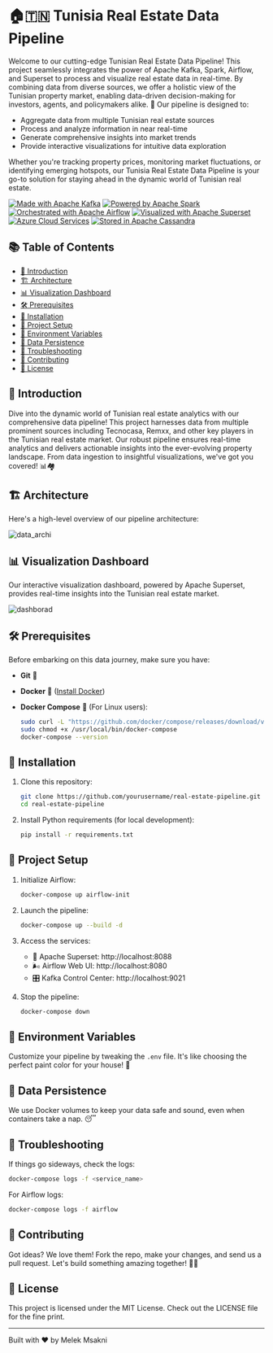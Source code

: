


# 🏠🇹🇳 Tunisia Real Estate Data Pipeline



Welcome to our cutting-edge Tunisian Real Estate Data Pipeline! This project seamlessly integrates the power of Apache Kafka, Spark, Airflow, and Superset to process and visualize real estate data in real-time. By combining data from diverse sources, we offer a holistic view of the Tunisian property market, enabling data-driven decision-making for investors, agents, and policymakers alike. 🚀
Our pipeline is designed to:

- Aggregate data from multiple Tunisian real estate sources
- Process and analyze information in near real-time
- Generate comprehensive insights into market trends
- Provide interactive visualizations for intuitive data exploration

Whether you're tracking property prices, monitoring market fluctuations, or identifying emerging hotspots, our Tunisia Real Estate Data Pipeline is your go-to solution for staying ahead in the dynamic world of Tunisian real estate.

[![Made with Apache Kafka](https://img.shields.io/badge/Made%20with-Apache%20Kafka-black?style=flat-square&logo=apache-kafka)](https://kafka.apache.org/)
[![Powered by Apache Spark](https://img.shields.io/badge/Powered%20by-Apache%20Spark-orange?style=flat-square&logo=apache-spark)](https://spark.apache.org/)
[![Orchestrated with Apache Airflow](https://img.shields.io/badge/Orchestrated%20with-Apache%20Airflow-blue?style=flat-square&logo=apache-airflow)](https://airflow.apache.org/)
[![Visualized with Apache Superset](https://img.shields.io/badge/Visualized%20with-Apache%20Superset-green?style=flat-square&logo=apache-superset)](https://superset.apache.org/)
[![Azure Cloud Services](https://img.shields.io/badge/Cloud-Azure-blue?style=flat-square&logo=microsoft-azure)](https://azure.microsoft.com/)
[![Stored in Apache Cassandra](https://img.shields.io/badge/Stored%20in-Apache%20Cassandra-1287B1?style=flat-square&logo=apache-cassandra)](https://cassandra.apache.org/)


## 📚 Table of Contents

- [🌟 Introduction](#-introduction)
- [🏗️ Architecture](#️-architecture)
- [📊 Visualization Dashboard](#-visualization-dashboard)
- [🛠️ Prerequisites](#️-prerequisites)
- [🚀 Installation](#-installation)
- [🔧 Project Setup](#-project-setup)
- [🌈 Environment Variables](#-environment-variables)
- [💾 Data Persistence](#-data-persistence)
- [🐛 Troubleshooting](#-troubleshooting)
- [🤝 Contributing](#-contributing)
- [📄 License](#-license)

## 🌟 Introduction

Dive into the dynamic world of Tunisian real estate analytics with our comprehensive data pipeline! This project harnesses data from multiple prominent sources including Tecnocasa, Remxx, and other key players in the Tunisian real estate market. Our robust pipeline ensures real-time analytics and delivers actionable insights into the ever-evolving property landscape. From data ingestion to insightful visualizations, we've got you covered! 📊🏘️

## 🏗️ Architecture

Here's a high-level overview of our pipeline architecture:





![data_archi](https://github.com/user-attachments/assets/e53f4967-0ddc-4b4c-8913-c842d2dbdfa7)

## 📊 Visualization Dashboard

Our interactive visualization dashboard, powered by Apache Superset, provides real-time insights into the Tunisian real estate market.

![dashborad](https://github.com/user-attachments/assets/a8591ad4-f24a-491e-93b0-4c26e7c00ba6)

## 🛠️ Prerequisites

Before embarking on this data journey, make sure you have:

- **Git** 🐙
- **Docker** 🐳 ([Install Docker](https://docs.docker.com/get-docker/))
- **Docker Compose** 🐋 (For Linux users):

  ```bash
  sudo curl -L "https://github.com/docker/compose/releases/download/v2.20.0/docker-compose-$(uname -s)-$(uname -m)" -o /usr/local/bin/docker-compose
  sudo chmod +x /usr/local/bin/docker-compose
  docker-compose --version
  ```

## 🚀 Installation

1. Clone this repository:
   ```bash
   git clone https://github.com/yourusername/real-estate-pipeline.git
   cd real-estate-pipeline
   ```

2. Install Python requirements (for local development):
   ```bash
   pip install -r requirements.txt
   ```

## 🔧 Project Setup

1. Initialize Airflow:
   ```bash
   docker-compose up airflow-init
   ```

2. Launch the pipeline:
   ```bash
   docker-compose up --build -d
   ```

3. Access the services:
   - 🎨 Apache Superset: http://localhost:8088
   - 🌬️ Airflow Web UI: http://localhost:8080
   - 🎛️ Kafka Control Center: http://localhost:9021

4. Stop the pipeline:
   ```bash
   docker-compose down
   ```

## 🌈 Environment Variables

Customize your pipeline by tweaking the `.env` file. It's like choosing the perfect paint color for your house! 🎨

## 💾 Data Persistence

We use Docker volumes to keep your data safe and sound, even when containers take a nap. 😴

## 🐛 Troubleshooting

If things go sideways, check the logs:
```bash
docker-compose logs -f <service_name>
```

For Airflow logs:
```bash
docker-compose logs -f airflow
```

## 🤝 Contributing

Got ideas? We love them! Fork the repo, make your changes, and send us a pull request. Let's build something amazing together! 🤜🤛

## 📄 License

This project is licensed under the MIT License. Check out the LICENSE file for the fine print.

---

Built with ❤️ by Melek Msakni
